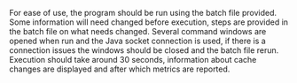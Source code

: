 For ease of use, the program should be run using the batch file provided. Some information will need changed before execution, steps are provided in the batch file on what needs changed. Several command windows are opened when run and the Java socket connection is used, if there is a connection issues the windows should be closed and the batch file rerun. Execution should take around 30 seconds, information about cache changes are displayed and after which metrics are reported.
